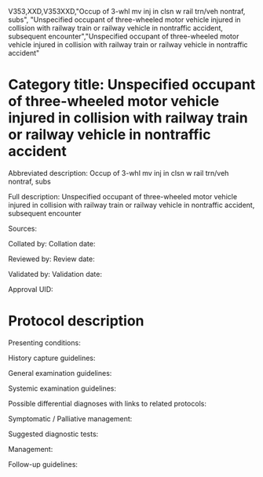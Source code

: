 V353,XXD,V353XXD,"Occup of 3-whl mv inj in clsn w rail trn/veh nontraf, subs", "Unspecified occupant of three-wheeled motor vehicle injured in collision with railway train or railway vehicle in nontraffic accident, subsequent encounter","Unspecified occupant of three-wheeled motor vehicle injured in collision with railway train or railway vehicle in nontraffic accident"
# Category title: Unspecified occupant of three-wheeled motor vehicle injured in collision with railway train or railway vehicle in nontraffic accident

Abbreviated description: Occup of 3-whl mv inj in clsn w rail trn/veh nontraf, subs

Full description: Unspecified occupant of three-wheeled motor vehicle injured in collision with railway train or railway vehicle in nontraffic accident, subsequent encounter

Sources:

Collated by:
Collation date:

Reviewed by:
Review date:

Validated by:
Validation date:

Approval UID:

# Protocol description

Presenting conditions:

History capture guidelines:

General examination guidelines:

Systemic examination guidelines:

Possible differential diagnoses with links to related protocols:

Symptomatic / Palliative management:

Suggested diagnostic tests:

Management:

Follow-up guidelines:
